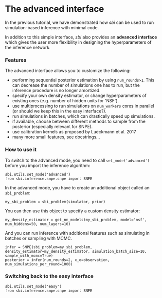 # The advanced interface

In the previous tutorial, we have demonstrated how *sbi* can be used to run simulation-based inference with minimal code.

In addition to this simple interface, *sbi* also provides an **advanced interface** which gives the user more flexibility in designing the hyperparameters of the inference network.


### Features

The advanced interface allows you to customize the following:
- performing sequential posterior estimation by using `num_rounds>1`. This can decrease the number of simulations one has to run, but the inference procedure is no longer amortized.  
- specify your own density estimator, or change hyperparameters of existing ones (e.g. number of hidden units for 'NSF').
- use multiprocessing to run simulations on `num_workers` cores in parallel (or should we keep this in the easy interface?).  
- run simulations in batches, which can drastically speed up simulations.
- if available, choose between different methods to sample from the posterior (especially relevant for SNPE).
- use calibration kernels as proposed by Lueckmann et al. 2017
- many more small features, see docstrings...


### How to use it

To switch to the advanced mode, you need to call `set_mode('advanced')` before you import the inference algorithm:
```
sbi.utils.set_mode('advanced')
from sbi.inference.snpe.snpe import SNPE
```
In the advanced mode, you have to create an additional object called an `sbi_problem`:
```
my_sbi_problem = sbi_problem(simulator, prior)
```
You can then use this object to specify a custom density estimator:
```
my_density_estimator = get_nn_models(my_sbi_problem, model='nsf', num_hiddens=50, num_layers=10)
```
And you can run inference with additional features such as simulating in batches or sampling with MCMC.
```
infer = SNPE(sbi_problem=my_sbi_problem, density_estimator=my_density_estimator, simulation_batch_size=10, sample_with_mcmc=True)
posterior = infer(num_rounds=2, x_o=observation, num_simulations_per_round=1000)
```


### Switching back to the easy interface

```
sbi.utils.set_mode('easy')
from sbi.inference.snpe.snpe import SNPE
```